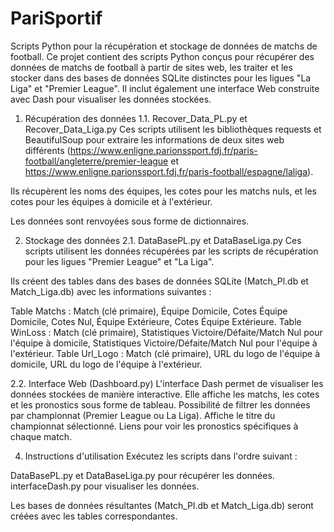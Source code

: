 # PariSportif
Scripts Python pour la récupération et stockage de données de matchs de football.
Ce projet contient des scripts Python conçus pour récupérer des données de matchs de football à partir de sites web, les traiter et les stocker dans des bases de données SQLite distinctes pour les ligues "La Liga" et "Premier League". Il inclut également une interface Web construite avec Dash pour visualiser les données stockées.

1. Récupération des données
1.1. Recover_Data_PL.py et Recover_Data_Liga.py
Ces scripts utilisent les bibliothèques requests et BeautifulSoup pour extraire les informations de deux sites web différents (https://www.enligne.parionssport.fdj.fr/paris-football/angleterre/premier-league et https://www.enligne.parionssport.fdj.fr/paris-football/espagne/laliga).

Ils récupèrent les noms des équipes, les cotes pour les matchs nuls, et les cotes pour les équipes à domicile et à l'extérieur.

Les données sont renvoyées sous forme de dictionnaires.

2. Stockage des données
2.1. DataBasePL.py et DataBaseLiga.py
Ces scripts utilisent les données récupérées par les scripts de récupération pour les ligues "Premier League" et "La Liga".

Ils créent des tables dans des bases de données SQLite (Match_Pl.db et Match_Liga.db) avec les informations suivantes :

Table Matchs : Match (clé primaire), Équipe Domicile, Cotes Équipe Domicile, Cotes Nul, Équipe Extérieure, Cotes Équipe Extérieure.
Table WinLoss : Match (clé primaire), Statistiques Victoire/Défaite/Match Nul pour l'équipe à domicile, Statistiques Victoire/Défaite/Match Nul pour l'équipe à l'extérieur.
Table Url_Logo : Match (clé primaire), URL du logo de l'équipe à domicile, URL du logo de l'équipe à l'extérieur.

2.2. Interface Web (Dashboard.py)
L'interface Dash permet de visualiser les données stockées de manière interactive.
Elle affiche les matchs, les cotes et les pronostics sous forme de tableau.
Possibilité de filtrer les données par championnat (Premier League ou La Liga).
Affiche le titre du championnat sélectionné.
Liens pour voir les pronostics spécifiques à chaque match.

4. Instructions d'utilisation
Exécutez les scripts dans l'ordre suivant :

DataBasePL.py et DataBaseLiga.py pour récupérer les données.
interfaceDash.py pour visualiser les données.

Les bases de données résultantes (Match_Pl.db et Match_Liga.db) seront créées avec les tables correspondantes.
